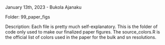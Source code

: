 January 13th, 2023 - Bukola Ajanaku

Folder: 99_paper_figs

Description:
Each file is pretty much self-explanatory. This is the folder of code only used to make our finalized paper figures. The source_colors.R is the official list of colors used in the paper for the bulk and sn resolutions.